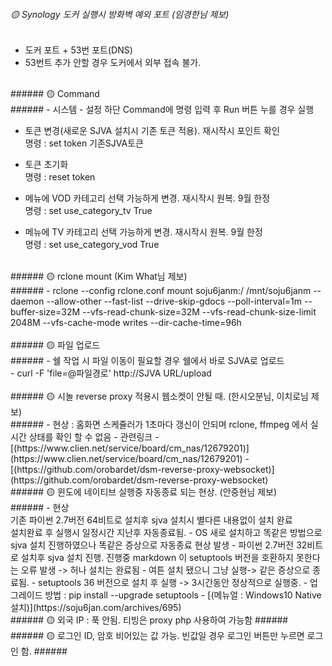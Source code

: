###### 🟡 Synology 도커 실행시 방화벽 예외 포트 (임경한님 제보)<br> ######
- 도커 포트 + 53번 포트(DNS)<br>
- 53번트 추가 안할 경우 도커에서 외부 접속 불가.<br>

<br>
###### 🟡 Command<br> ######
- 시스템 - 설정 하단 Command에 명령 입력 후 Run 버튼 누를 경우 실행<br>

- 토큰 변경(새로운 SJVA 설치시 기존 토큰 적용). 재시작시 포인트 확인<br>
  명령 : set token 기존SJVA토큰<br>

- 토큰 초기화<br>
  명령 : reset token<br>

- 메뉴에 VOD 카테고리 선택 가능하게 변경. 재시작시 원복. 9월 한정<br>
  명령 : set use_category_tv True<br>

- 메뉴에 TV 카테고리 선택 가능하게 변경. 재시작시 원복. 9월 한정<br>
  명령 : set use_category_vod True<br>
    
<br>
###### 🟡 rclone mount (Kim What님 제보)<br> ######
- rclone --config rclone.conf mount soju6janm:/ /mnt/soju6janm --daemon --allow-other --fast-list --drive-skip-gdocs --poll-interval=1m --buffer-size=32M --vfs-read-chunk-size=32M --vfs-read-chunk-size-limit 2048M --vfs-cache-mode writes --dir-cache-time=96h<br>

<br>
###### 🟡 파일 업로드 <br> ######
- 쉘 작업 시 파일 이동이 필요할 경우 쉘에서 바로 SJVA로 업로드<br>
    - curl -F 'file=@파일경로' http://SJVA URL/upload<br>

<br>
###### 🟡 시놀 reverse proxy 적용시 웹소켓이 안될 때. (한시오분님, 이치로님 제보) <br> ######
- 현상 : 홈화면 스케쥴러가 1초마다 갱신이 안되며 rclone, ffmpeg 에서 실시간 상태를 확인 할 수 없음
- 관련링크 
    - [(https://www.clien.net/service/board/cm_nas/12679201)](https://www.clien.net/service/board/cm_nas/12679201)
    - [(https://github.com/orobardet/dsm-reverse-proxy-websocket)](https://github.com/orobardet/dsm-reverse-proxy-websocket)

<br>
###### 🟡 윈도에 네이티브 실행중 자동종료 되는 현상. (안중현님 제보)<br> ######
- 현상<br>
    기존 파이썬 2.7버전 64비트로 설치후 sjva 설치시 별다른 내용없이 설치 완료 <br>
    설치완료 후 실행시 일정시간 지난후 자동종료됨.
    - OS 새로 설치하고 똑같은 방법으로 sjva 설치 진행하였으나 똑같은 증상으로 자동종료 현상 발생
    - 파이썬 2.7버전 32비트로 설치후 sjva 설치 진행. 진행중 markdown 이 setuptools 버전을 호환하지 못한다는 오류 발생 -> 허나 설치는 완료됨
    - 여튼 설치 됐으니 그냥 실행-> 같은 증상으로 종료됨.
    - setuptools 36 버전으로 설치 후 실행 -> 3시간동안 정상적으로 실행중.
- 업그레이드 방법 : pip install --upgrade setuptools
- [(메뉴얼 : Windows10 Native 설치)](https://soju6jan.com/archives/695)

<br>
###### 🟡 외국 IP : 푹 안됨. 티빙은 proxy php 사용하여 가능함 ######
<br>
###### 🟡 로그인 ID, 암호 비어있는 값 가능. 빈값일 경우 로그인 버튼만 누르면 로그인 함. ######<br>